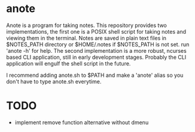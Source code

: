 # anote

Anote is a program for taking notes. This repository provides two implementations, the first one is
a POSIX shell script for taking notes and viewing them in the terminal.
Notes are saved in plain text files in $NOTES_PATH directory or $HOME/.notes if $NOTES_PATH is not set.
run 'anote -h' for help.
The second implementation is a more robust, ncurses based CLI application, still in early development stages.
Probably the CLI application will engulf the shell script in the future.

I recommend adding anote.sh to $PATH and make a 'anote' alias so you don't have to type anote.sh everytime.

# TODO
+ implement remove function alternative without dmenu
